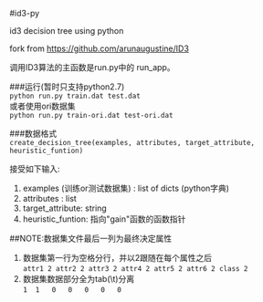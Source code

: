 #id3-py

id3 decision tree using python

fork from https://github.com/arunaugustine/ID3

调用ID3算法的主函数是run.py中的 run_app。

###运行(暂时只支持python2.7)  
`python run.py train.dat test.dat`  
或者使用ori数据集  
`python run.py train-ori.dat test-ori.dat`


###数据格式  
`create_decision_tree(examples, attributes, target_attribute, heuristic_funtion)`

接受如下输入:

1. examples (训练or测试数据集) : list of dicts (python字典)
2. attributes : list
3. target_attribute: string
4. heuristic_funtion:  指向"gain"函数的函数指针  

##NOTE:数据集文件最后一列为最终决定属性

1. 数据集第一行为空格分行，并以2跟随在每个属性之后   
`attr1 2 attr2 2 attr3 2 attr4 2 attr5 2 attr6 2 class 2`
2. 数据集数据部分全为tab(\t)分离   
`1	1	0	0	0	0	0`
